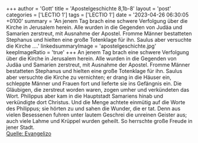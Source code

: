 +++
author = 'Gott'
title = 'Apostelgeschichte 8,1b-8'
layout = 'post'
categories = ['LECTIO 1']
tags = ['LECTIO 1']
date = '2023-04-26 06:30:05 +0100'
summary = 'An jenem Tag brach eine schwere Verfolgung über die Kirche in Jerusalem herein. Alle wurden in die Gegenden von Judäa und Samarien zerstreut, mit Ausnahme der Apostel. Fromme Männer bestatteten Stephanus und hielten eine große Totenklage für ihn. Saulus aber versuchte die Kirche ....'
linkedsummaryImage = 'apostelgeschichte.jpg'
keepImageRatio = 'true'
+++
An jenem Tag brach eine schwere Verfolgung über die Kirche in Jerusalem herein. Alle wurden in die Gegenden von Judäa und Samarien zerstreut, mit Ausnahme der Apostel.
Fromme Männer bestatteten Stephanus und hielten eine große Totenklage für ihn.
Saulus aber versuchte die Kirche zu vernichten; er drang in die Häuser ein, schleppte Männer und Frauen fort und lieferte sie ins Gefängnis ein.<!--more-->
Die Gläubigen, die zerstreut worden waren, zogen umher und verkündeten das Wort.
Philippus aber kam in die Hauptstadt Samariens hinab und verkündigte dort Christus.
Und die Menge achtete einmütig auf die Worte des Philippus; sie hörten zu und sahen die Wunder, die er tat.
Denn aus vielen Besessenen fuhren unter lautem Geschrei die unreinen Geister aus; auch viele Lahme und Krüppel wurden geheilt.
So herrschte große Freude in jener Stadt.<br> [Quelle: Evangelizo](https://evangeliumtagfuertag.org/DE/gospel)